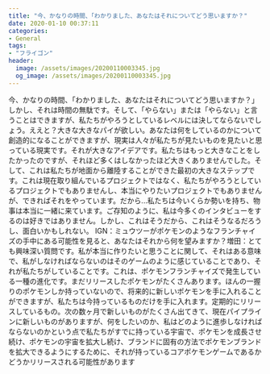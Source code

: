 ```yaml
---
title: "今、かなりの時間、「わかりました、あなたはそれについてどう思いますか？"
date: 2020-01-10 00:37:11
categories:
- General
tags:
- "フライゴン"
header:
  image: /assets/images/20200110003345.jpg
  og_image: /assets/images/20200110003345.jpg
---
```


今、かなりの時間、「わかりました、あなたはそれについてどう思いますか？」しかし、それは時間の無駄です。そして、「やらない」または「やらない」と言うことはできますが、私たちがやろうとしているレベルには決してならないでしょう。ええと？大きな大きなパイが欲しい。あなたは何をしているのかについて創造的になることができますが、現実は人々が私たちが見たいものを見たいと思っている現実です。それが大きなアイデアです。私たちはもっと大きなことをしたかったのですが、それほど多くはしなかったほど大きくありませんでした。そして、これは私たちが地面から離陸することができた最初の大きなステップです。これは現在取り組んでいるプロジェクトではなく、私たちがやろうとしているプロジェクトでもありませんし、本当にやりたいプロジェクトでもありませんが、できればそれをやっています。だから...私たちは今いくらか勢いを持ち、物事は本当に一緒に来ています。ご存知のように、私は今多くのインタビューをするのは好きではありません。しかし、これはそうだから、これはそうなるだろうし、面白いかもしれない。 IGN：ミュウツーがポケモンのようなフランチャイズの手中にある可能性を見ると、あなたはそれから何を望みますか？増田：とても興味深い質問です。私が本当に作りたいと思うことに関して、それはある意味で、私がしなければならないのはそのゲームのように感じていることであり、それが私たちがしていることです。これは、ポケモンフランチャイズで発生している一種の進化です。まだリリースしたポケモンがたくさんあります。ほんの一握りのポケモンしか持っていないので、将来的に新しいポケモンを手に入れることができますが、私たちは今持っているものだけを手に入れます。定期的にリリースしているもの。次の数ヶ月で新しいものがたくさん出てきて、現在パイプラインに新しいものがありますが、何をしたいのか、私はどのように進歩しなければならないのかという点で私たちがすでに持っている宇宙で、ポケモンを成長させ続け、ポケモンの宇宙を拡大し続け、ブランドに固有の方法でポケモンブランドを拡大できるようにするために、それが持っているコアポケモンゲームであるかどうかリリースされる可能性があります
